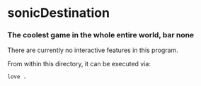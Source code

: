 # sonicDestination
### The coolest game in the whole entire world, bar none

There are currently no interactive features in this program.

From within this directory, it can be executed via:

    love .

